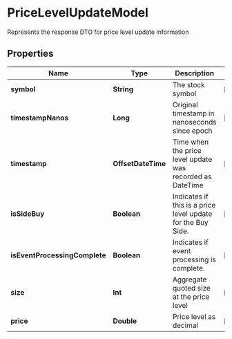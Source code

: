 

# PriceLevelUpdateModel

Represents the response DTO for price level update information

## Properties

Name | Type | Description | Notes
------------ | ------------- | ------------- | -------------
**symbol** | **String** | The stock symbol |  [optional]
**timestampNanos** | **Long** | Original timestamp in nanoseconds since epoch |  [optional]
**timestamp** | **OffsetDateTime** | Time when the price level update was recorded as DateTime |  [optional]
**isSideBuy** | **Boolean** | Indicates if this is a price level update for the Buy Side. |  [optional]
**isEventProcessingComplete** | **Boolean** | Indicates if event processing is complete. |  [optional]
**size** | **Int** | Aggregate quoted size at the price level |  [optional]
**price** | **Double** | Price level as decimal |  [optional]




